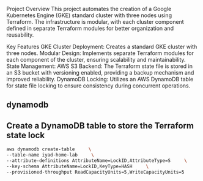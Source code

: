 Project Overview
This project automates the creation of a Google Kubernetes Engine (GKE) standard cluster with three nodes using Terraform. The infrastructure is modular, with each cluster component defined in separate Terraform modules for better organization and reusability.

Key Features
GKE Cluster Deployment: Creates a standard GKE cluster with three nodes.
Modular Design: Implements separate Terraform modules for each component of the cluster, ensuring scalability and maintainability.
State Management:
AWS S3 Backend: The Terraform state file is stored in an S3 bucket with versioning enabled, providing a backup mechanism and improved reliability.
DynamoDB Locking: Utilizes an AWS DynamoDB table for state file locking to ensure consistency during concurrent operations.


## dynamodb
## Create a DynamoDB table to store the Terraform state lock
```bash
aws dynamodb create-table     \
--table-name iyad-home-lab     \
--attribute-definitions AttributeName=LockID,AttributeType=S     \
--key-schema AttributeName=LockID,KeyType=HASH     \
--provisioned-throughput ReadCapacityUnits=5,WriteCapacityUnits=5
```
